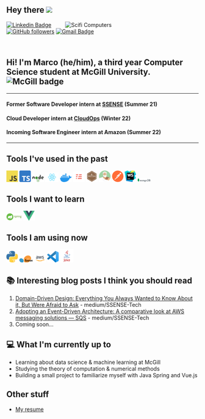 ## Hey there <img src="https://media.giphy.com/media/hvRJCLFzcasrR4ia7z/giphy.gif" width="25px">

<img src = 'https://digitalsynopsis.com/wp-content/uploads/2016/05/sci-fi-monochromatic-gif-animations-carl-burton-9.gif' alt = 'Scifi Computers' align='right' width="350"/>

<!-- <a href="https://www.linkedin.com/in/abhisheknaiidu/">
  <img align="left" alt="Marco's LinkedIN" width="30px" src="https://raw.githubusercontent.com/peterthehan/peterthehan/master/assets/linkedin.svg" />
</a>
<a href="https://discord.gg/XTW52Kt">
  <img align="left" alt="Marco's Discord" width="30px" src="https://raw.githubusercontent.com/peterthehan/peterthehan/master/assets/discord.svg" />
</a> -->

[![Linkedin Badge](https://img.shields.io/badge/-Marco%20Caniglia-blue?style=social&logo=Linkedin&logoColor=blue&link=https://www.linkedin.com/in/marco-caniglia/)](https://www.linkedin.com/in/marco-caniglia-465749141/) [![GitHub followers](https://img.shields.io/github/followers/mcaniglia16?label=Follow&style=social)](https://github.com/mcaniglia16/?tab=follow)  [![Gmail Badge](https://img.shields.io/badge/-marco.caniglia@mail.mcgill.ca-c14438?style=social&logo=Gmail&logoColor=red&link=mailto:marco.caniglia@mail.mcgill.ca)](mailto:marco.caniglia@mail.mcgill.ca)

<br />

## Hi! I'm Marco (he/him), a third year Computer Science student at McGill University. <img src = 'https://upload.wikimedia.org/wikipedia/en/thumb/2/29/McGill_University_CoA.svg/1200px-McGill_University_CoA.svg.png' alt = 'McGill badge' width="20"/>
<hr />

#### Former Software Developer intern at [SSENSE](https://www.ssense.com/en-ca) (Summer 21)
#### Cloud Developer intern at [CloudOps](https://www.cloudops.com/) (Winter 22)
#### Incoming Software Engineer intern at Amazon (Summer 22)

<hr />

## Tools I've used in the past
<img src = 'https://github.com/mcaniglia16/mcaniglia16/blob/main/icons/JS.png' width='30'/> <img src = 'https://github.com/mcaniglia16/mcaniglia16/blob/main/icons/TS.png' width='30'/> <img src = 'https://github.com/mcaniglia16/mcaniglia16/blob/main/icons/node.png' width='30'/> <img src = 'https://github.com/mcaniglia16/mcaniglia16/blob/main/icons/react.png' width='35'/> <img src = 'https://github.com/mcaniglia16/mcaniglia16/blob/main/icons/docker.png' width='30'/> <img src = 'https://github.com/mcaniglia16/mcaniglia16/blob/main/icons/serverless.png' width='30'/> <img src = 'https://github.com/mcaniglia16/mcaniglia16/blob/main/icons/mocha.png' width='30'/> <img src = 'https://github.com/mcaniglia16/mcaniglia16/blob/main/icons/sinon.png' width='30'/> <img src = 'https://github.com/mcaniglia16/mcaniglia16/blob/main/icons/postman.png' width='30'/> <img src = 'https://github.com/mcaniglia16/mcaniglia16/blob/main/icons/webstorm.png' width='30'/> <img src = 'https://github.com/mcaniglia16/mcaniglia16/blob/main/icons/mongo.png' width='35'/> 

## Tools I want to learn
<img src = 'https://github.com/mcaniglia16/mcaniglia16/blob/main/icons/spring.png' width='40'/> <img src = 'https://github.com/mcaniglia16/mcaniglia16/blob/main/icons/vue.png' width='30'/> 

## Tools I am using now
<img src = 'https://github.com/mcaniglia16/mcaniglia16/blob/main/icons/python.png' width='30'/> <img src = 'https://github.com/mcaniglia16/mcaniglia16/blob/main/icons/scikit.png' width='35'/> <img src = 'https://github.com/mcaniglia16/mcaniglia16/blob/main/icons/aws.png' width='30'/> <img src = 'https://github.com/mcaniglia16/mcaniglia16/blob/main/icons/vscode.png' width='30'/> <img src = 'https://github.com/mcaniglia16/mcaniglia16/blob/main/icons/java.png' width='35'/> 

## 📚 Interesting blog posts I think you should read 
1. [Domain-Driven Design: Everything You Always Wanted to Know About it, But Were Afraid to Ask](https://medium.com/ssense-tech/domain-driven-design-everything-you-always-wanted-to-know-about-it-but-were-afraid-to-ask-a85e7b74497a) - medium/SSENSE-Tech 
2. [Adopting an Event-Driven Architecture: A comparative look at AWS messaging solutions — SQS](https://medium.com/ssense-tech/adopting-an-event-driven-architecture-a-comparative-look-at-aws-messaging-solutions-sqs-94f5532d68b2) - medium/SSENSE-Tech
3. Coming soon...

## 💻 What I'm currently up to
* Learning about data science & machine learning at McGill
* Studying the theory of computation & numerical methods
* Building a small project to familiarize myself with Java Spring and Vue.js

## Other stuff
* [My resume](https://www.linkedin.com/in/marco-caniglia-465749141/detail/overlay-view/urn:li:fsd_profileTreasuryMedia:(ACoAACJ1p00BJTpBaXiVpiSNyfEG2j7Gz79HRfI,1635470624992)/?lipi=urn%3Ali%3Apage%3Ad_flagship3_profile_view_base%3B%2F4J%2BkfEXQ%2FCNP6qaDyjtNg%3D%3D&licu=urn%3Ali%3Acontrol%3Ad_flagship3_profile_view_base-featured_item_detail_view)
